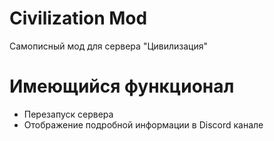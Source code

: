 # Civilization Mod

Самописный мод для сервера "Цивилизация"

# Имеющийся функционал

- Перезапуск сервера
- Отображение подробной информации в Discord канале